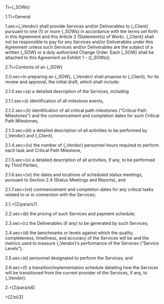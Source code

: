 Ti={_SOWs}

1.Ti=General

1.sec={_Vendor} shall provide Services and/or Deliverables to {_Client} pursuant to one (1) or more {_SOWs} in accordance with the terms set forth in this Agreement and this Article 2 (Statement(s) of Work). {_Client} shall not be responsible to pay for any Services and/or Deliverables under this Agreement unless such Services and/or Deliverables are the subject of a written {_SOW} or a duly authorized Change Order. Each {_SOW} shall be attached to this Agreement as Exhibit 1 – ({_SOWs}).

2.Ti=Contents of an {_SOW}

2.0.sec=In preparing an {_SOW}, {_Vendor} shall propose to {_Client}, for its review and approval, the initial draft, which shall include:

2.1.0.sec=(a) a detailed description of the Services, including

2.1.1.sec=(i) identification of all milestone events,

2.1.2.sec=(ii) identification of all critical path milestones (“Critical Path Milestones”) and the commencement and completion dates for such Critical Path Milestones,

2.1.3.sec=(iii) a detailed description of all activities to be performed by {_Vendor} and {_Client},

2.1.4.sec=(iv) the number of {_Vendor} personnel-hours required to perform each task and Critical Path Milestone,

2.1.5.sec=(v) a detailed description of all activities, if any, to be performed by Third Parties,

2.1.6.sec=(vi) the dates and locations of scheduled status meetings, pursuant to Section 2.4 (Status Meetings and Reports), and

2.1.7.sec=(vii) commencement and completion dates for any critical tasks related to or in connection with the Services;

2.1.=[Z/para/s7]

2.2.sec=(b) the pricing of such Services and payment schedule;

2.3.sec=(c) the Deliverables (if any) to be generated by such Services;

2.4.sec=(d) the benchmarks or levels against which the quality, completeness, timeliness, and accuracy of the Services will be and the metrics used to measure {_Vendor}’s performance of the Services (“Service Levels”);

2.5.sec=(e) personnel designated to perform the Services; and

2.6.sec=(f) a transition/implementation schedule detailing how the Services will be transitioned from the current provider of the Services, if any, to {_Vendor}.

2.=[Z/para/s6]

=[Z/ol/2]
